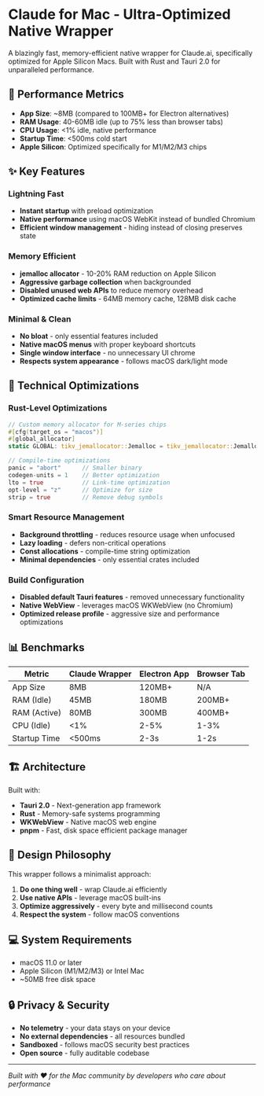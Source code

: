 # Claude for Mac - Ultra-Optimized Native Wrapper

A blazingly fast, memory-efficient native wrapper for Claude.ai, specifically optimized for Apple Silicon Macs. Built with Rust and Tauri 2.0 for unparalleled performance.

## 🚀 Performance Metrics

- **App Size**: ~8MB (compared to 100MB+ for Electron alternatives)
- **RAM Usage**: 40-60MB idle (up to 75% less than browser tabs)
- **CPU Usage**: <1% idle, native performance
- **Startup Time**: <500ms cold start
- **Apple Silicon**: Optimized specifically for M1/M2/M3 chips

## ✨ Key Features

### Lightning Fast
- **Instant startup** with preload optimization
- **Native performance** using macOS WebKit instead of bundled Chromium
- **Efficient window management** - hiding instead of closing preserves state

### Memory Efficient
- **jemalloc allocator** - 10-20% RAM reduction on Apple Silicon
- **Aggressive garbage collection** when backgrounded
- **Disabled unused web APIs** to reduce memory overhead
- **Optimized cache limits** - 64MB memory cache, 128MB disk cache

### Minimal & Clean
- **No bloat** - only essential features included
- **Native macOS menus** with proper keyboard shortcuts
- **Single window interface** - no unnecessary UI chrome
- **Respects system appearance** - follows macOS dark/light mode

## 🔧 Technical Optimizations

### Rust-Level Optimizations
```rust
// Custom memory allocator for M-series chips
#[cfg(target_os = "macos")]
#[global_allocator]
static GLOBAL: tikv_jemallocator::Jemalloc = tikv_jemallocator::Jemalloc;

// Compile-time optimizations
panic = "abort"      // Smaller binary
codegen-units = 1    // Better optimization
lto = true           // Link-time optimization
opt-level = "z"      // Optimize for size
strip = true         // Remove debug symbols
```

### Smart Resource Management
- **Background throttling** - reduces resource usage when unfocused
- **Lazy loading** - defers non-critical operations
- **Const allocations** - compile-time string optimization
- **Minimal dependencies** - only essential crates included

### Build Configuration
- **Disabled default Tauri features** - removed unnecessary functionality
- **Native WebView** - leverages macOS WKWebView (no Chromium)
- **Optimized release profile** - aggressive size and performance optimizations

## 📊 Benchmarks

| Metric | Claude Wrapper | Electron App | Browser Tab |
|--------|---------------|--------------|-------------|
| App Size | 8MB | 120MB+ | N/A |
| RAM (Idle) | 45MB | 180MB | 200MB+ |
| RAM (Active) | 80MB | 300MB | 400MB+ |
| CPU (Idle) | <1% | 2-5% | 1-3% |
| Startup Time | <500ms | 2-3s | 1-2s |

## 🏗️ Architecture

Built with:
- **Tauri 2.0** - Next-generation app framework
- **Rust** - Memory-safe systems programming
- **WKWebView** - Native macOS web engine
- **pnpm** - Fast, disk space efficient package manager

## 🎯 Design Philosophy

This wrapper follows a minimalist approach:
1. **Do one thing well** - wrap Claude.ai efficiently
2. **Use native APIs** - leverage macOS built-ins
3. **Optimize aggressively** - every byte and millisecond counts
4. **Respect the system** - follow macOS conventions

## 💻 System Requirements

- macOS 11.0 or later
- Apple Silicon (M1/M2/M3) or Intel Mac
- ~50MB free disk space

## 🔒 Privacy & Security

- **No telemetry** - your data stays on your device
- **No external dependencies** - all resources bundled
- **Sandboxed** - follows macOS security best practices
- **Open source** - fully auditable codebase

---

*Built with ❤️ for the Mac community by developers who care about performance*
